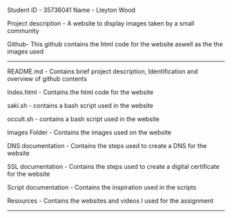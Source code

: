 Student ID - 35736041
Name - Lleyton Wood

Project description - A website to display images taken by a small community

Github- This github contains the html code for the website aswell as the the images used


--------------------
README.md - Contains brief project description, Identification and overview of github contents

Index.html - Contains the html code for the website

saki.sh - contains a bash script used in the website

occult.sh - contains a bash script used in the website

Images Folder - Contains the images used on the website

DNS documentation - Contains the steps used to create a DNS for the website

SSL documentation - Contains the steps used to create a digital certificate for the website

Script documentation - Contains the inspiration used in the scripts

Resources - Contains the websites and videos I used for the assignment

-------------------
